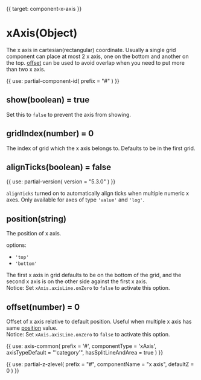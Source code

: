 
{{ target: component-x-axis }}

# xAxis(Object)

The x axis in cartesian(rectangular) coordinate. Usually a single grid component can place at most 2 x axis, one on the bottom and another on the top. [offset](~xAxis.offset) can be used to avoid overlap when you need to put more than two x axis.

{{ use: partial-component-id(
    prefix = "#"
) }}

## show(boolean) = true

<ExampleUIControlBoolean default="true" />

Set this to `false` to prevent the axis from showing.

## gridIndex(number) = 0

The index of grid which the x axis belongs to. Defaults to be in the first grid.

## alignTicks(boolean) = false

{{ use: partial-version(
    version = "5.3.0"
) }}

`alignTicks` turned on to automatically align ticks when multiple numeric x axes. Only available for axes of type `'value'` and `'log'`.

## position(string)

<ExampleUIControlEnum options="top,bottom" default="bottom" />

The position of x axis.

options:
+ `'top'`
+ `'bottom'`

The first x axis in grid defaults to be on the bottom of the grid, and the second x axis is on the other side against the first x axis.  
Notice: Set `xAxis.axisLine.onZero` to `false` to activate this option.

## offset(number) = 0

<ExampleUIControlNumber step="0.5" />

Offset of x axis relative to default position. Useful when multiple x axis has same [position](~xAxis.position) value.  
Notice: Set `xAxis.axisLine.onZero` to `false` to activate this option.

{{ use: axis-common(
    prefix = '#',
    componentType = 'xAxis',
    axisTypeDefault = "'category'",
    hasSplitLineAndArea = true
) }}

{{ use: partial-z-zlevel(
    prefix = "#",
    componentName = "x axis",
    defaultZ = 0
) }}
